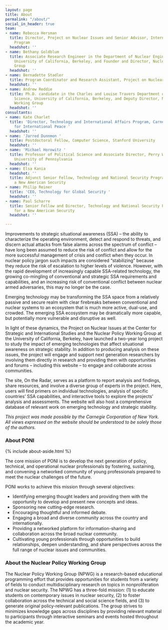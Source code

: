 ```yaml
---
layout: page
title: About
permalink: "/about/"
social_in_header: true
team:
- name: Rebecca Hersman
  title: Director, Project on Nuclear Issues and Senior Advisor, International Security
    Program
  headshot: ''
- name: Bethany Goldblum
  title: Associate Research Engineer in the Department of Nuclear Engineering at the
    University of California, Berkeley, and Founder and Director, Nuclear Policy Working
    Group
  headshot: ''
- name: Bernadette Stadler
  title: Program Coordinator and Research Assistant, Project on Nuclear Issues
  headshot: ''
- name: Andrew Reddie
  title: Ph.D. candidate in the Charles and Louise Travers Department of Political
    Science, University of California, Berkeley, and Deputy Director, Nuclear Policy
    Working Group
  headshot: ''
consultants:
- name: Kate Charlet
  title: 'Director, Technology and International Affairs Program, Carnegie Endowment
    for International Peace '
  headshot: ''
- name: 'Jarred Dunnmon '
  title: Postdoctoral Fellow, Computer Science, Stanford University
  headshot: ''
- name: 'Michael Horowitz '
  title: Professor of Political Science and Associate Director, Perry World House,
    University of Pennsylvania
  headshot: ''
- name: Elsa Kania
  headshot: ''
  title: Adjunct Senior Fellow, Technology and National Security Program, Center for
    a New American Security
- name: Philip Reiner
  title: 'CEO, Technology for Global Security '
  headshot: ''
- name: Paul Scharre
  title: Senior Fellow and Director, Technology and National Security Program, Center
    for a New American Security
  headshot: ''

---
```

Improvements to strategic situational awareness (SSA) – the ability to characterize the operating environment, detect and respond to threats, and discern actual attacks from false alarms across the spectrum of conflict – have long been assumed to reduce the risk of conflict and allow for the more successful management of crisis and conflict when they occur. In nuclear policy jargon such impacts are considered “stabilizing” because they reduce the risk of escalation to higher levels of violence. However, with the rapid development of increasingly capable SSA-related technology, the growing co-mingling of conventional and strategic SSA requirements and capabilities, and an increasing risk of conventional conflict between nuclear armed adversaries, this may no longer be the case.

Emerging technology may be transforming the SSA space from a relatively passive and secure realm with clear firebreaks between conventional and nuclear systems to an ecosystem that is much more active, dual-use, and crowded. The emerging SSA ecosystem may be dramatically more capable, but potentially more vulnerable and disruptive as well.

In light of these dynamics, the Project on Nuclear Issues at the Center for Strategic and International Studies and the Nuclear Policy Working Group at the University of California, Berkeley, have launched a two-year long project to study the impact of emerging technologies that affect situational awareness on strategic stability. In addition to producing analysis on these issues, the project will engage and support next generation researchers by involving them directly in research and providing them with opportunities and forums – including this website – to engage and collaborate across communities.

The site, On the Radar, serves as a platform to report analysis and findings, share resources, and involve a diverse group of experts in the project. Here, users will find primers on individual technologies, analysis of specific countries’ SSA capabilities, and interactive tools to explore the projects’ analysis and assessments. The website will also host a comprehensive database of relevant work on emerging technology and strategic stability.

_This project was made possible by the Carnegie Corporation of New York. All views expressed on the website should be understood to be solely those of the authors._

### About PONI

{% include about-aside.html %}

The core mission of PONI is to develop the next generation of policy, technical, and operational nuclear professionals by fostering, sustaining, and convening a networked community of young professionals prepared to meet the nuclear challenges of the future.

PONI works to achieve this mission through several objectives:

* Identifying emerging thought leaders and providing them with the opportunity to develop and present new concepts and ideas.
* Sponsoring new cutting-edge research.
* Encouraging thoughtful and informed debate.
* Engaging a broad and diverse community across the country and internationally.
* Providing a networked platform for information-sharing and collaboration across the broad nuclear community.
* Cultivating young professionals through opportunities to build relationships, deepen understanding, and share perspectives across the full range of nuclear issues and communities.

### About the Nuclear Policy Working Group

The Nuclear Policy Working Group (NPWG) is a research-based educational programming effort that provides opportunities for students from a variety of fields to conduct multidisciplinary research on topics in nonproliferation and nuclear security. The NPWG has a three-fold mission: (1) to educate students on contemporary issues in nuclear security, (2) to foster collaboration across the technical and social science fields, and (3) to generate original policy-relevant publications. The group strives to minimizes knowledge gaps across disciplines by providing relevant material to participants through interactive seminars and events hosted throughout the academic year.